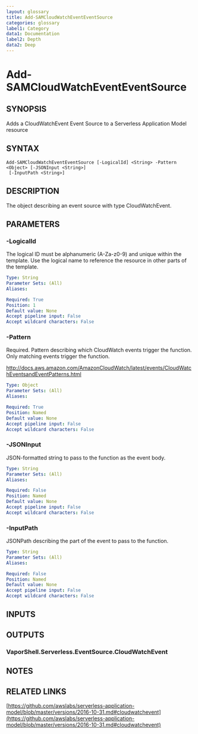 ```yaml
---
layout: glossary
title: Add-SAMCloudWatchEventEventSource
categories: glossary
label1: Category
data1: Documentation
label2: Depth
data2: Deep
---
```


# Add-SAMCloudWatchEventEventSource

## SYNOPSIS
Adds a CloudWatchEvent Event Source to a Serverless Application Model resource

## SYNTAX

```
Add-SAMCloudWatchEventEventSource [-LogicalId] <String> -Pattern <Object> [-JSONInput <String>]
 [-InputPath <String>]
```

## DESCRIPTION
The object describing an event source with type CloudWatchEvent.

## PARAMETERS

### -LogicalId
The logical ID must be alphanumeric (A-Za-z0-9) and unique within the template.
Use the logical name to reference the resource in other parts of the template.

```yaml
Type: String
Parameter Sets: (All)
Aliases: 

Required: True
Position: 1
Default value: None
Accept pipeline input: False
Accept wildcard characters: False
```

### -Pattern
Required.
Pattern describing which CloudWatch events trigger the function.
Only matching events trigger the function.

http://docs.aws.amazon.com/AmazonCloudWatch/latest/events/CloudWatchEventsandEventPatterns.html

```yaml
Type: Object
Parameter Sets: (All)
Aliases: 

Required: True
Position: Named
Default value: None
Accept pipeline input: False
Accept wildcard characters: False
```

### -JSONInput
JSON-formatted string to pass to the function as the event body.

```yaml
Type: String
Parameter Sets: (All)
Aliases: 

Required: False
Position: Named
Default value: None
Accept pipeline input: False
Accept wildcard characters: False
```

### -InputPath
JSONPath describing the part of the event to pass to the function.

```yaml
Type: String
Parameter Sets: (All)
Aliases: 

Required: False
Position: Named
Default value: None
Accept pipeline input: False
Accept wildcard characters: False
```

## INPUTS

## OUTPUTS

### VaporShell.Serverless.EventSource.CloudWatchEvent

## NOTES

## RELATED LINKS

[https://github.com/awslabs/serverless-application-model/blob/master/versions/2016-10-31.md#cloudwatchevent](https://github.com/awslabs/serverless-application-model/blob/master/versions/2016-10-31.md#cloudwatchevent)

